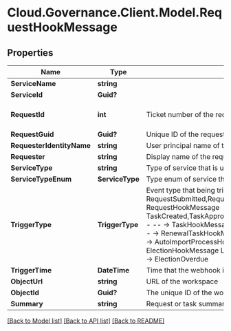 # Cloud.Governance.Client.Model.RequestHookMessage
## Properties

Name | Type | Description | Notes
------------ | ------------- | ------------- | -------------
**ServiceName** | **string** |  | [optional] 
**ServiceId** | **Guid?** |  | [optional] 
**RequestId** | **int** | Ticket number of the request | [optional] [default to 0]
**RequestGuid** | **Guid?** | Unique ID of the request | [optional] 
**RequesterIdentityName** | **string** | User principal name of the requester | [optional] 
**Requester** | **string** | Display name of the requester | [optional] 
**ServiceType** | **string** | Type of service that is used to submit this request | [optional] 
**ServiceTypeEnum** | **ServiceType** | Type enum of service that is used to submit this request | [optional] 
**TriggerType** | **TriggerType** | Event type that being triggered, available values and corresponding messages:    RequestSubmitted,RequestCompleted,RequestCancelled - -- -&gt; RequestHookMessage  TaskCreated,TaskApproved,TaskRejected,ErrorTaskCreated,TaskRetried,TaskSkipped - -- -&gt; TaskHookMessage  RenewalSuccess RenewalException,RenewalOverdue - -- -&gt; RenewalTaskHookMessage  FullyAutoImportSuccess,ConfirmDetailSuccess - -- -&gt; AutoImportProcessHookMessage  ElectionCompleted,ElectionOverdue - --&gt; ElectionHookMessage  LifecycleInactiveTaskCreated,LifecycleLeaseTaskCreated - -- -&gt; ElectionOverdue | [optional] 
**TriggerTime** | **DateTime** | Time that the webhook is triggered | [optional] 
**ObjectUrl** | **string** | URL of the workspace | [optional] 
**ObjectId** | **Guid?** | The unique ID of the workspace | [optional] 
**Summary** | **string** | Request or task summary | [optional] 

[[Back to Model list]](../README.md#documentation-for-models) [[Back to API list]](../README.md#documentation-for-api-endpoints) [[Back to README]](../README.md)


